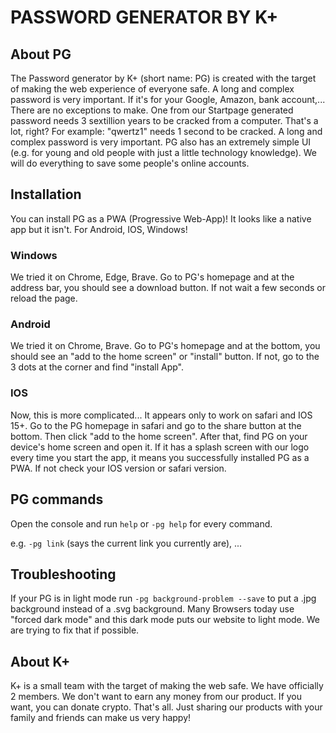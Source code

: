  

 # PASSWORD GENERATOR BY K+ 

 ##  About PG 

 The Password generator by K+ (short name: PG) is created with the target of making the web experience of everyone safe. A long and complex password is very important. If it's for your Google, Amazon, bank account,... There are no exceptions to make. One from our Startpage generated password needs 3 sextillion years to be cracked from a computer. That's a lot, right? For example: "qwertz1" needs 1 second to be cracked. A long and complex password is very important. PG also has an extremely simple UI (e.g. for young and old people with just a little technology knowledge). We will do everything to save some people's online accounts. 

 ## Installation 

 You can install PG as a PWA (Progressive Web-App)! It looks like a native app but it isn't. For Android, IOS, Windows!  

 ### Windows 

 We tried it on Chrome, Edge, Brave. Go to PG's homepage and at the address bar, you should see a download button. If not wait a few seconds or reload the page. 

 ### Android 

 We tried it on Chrome, Brave. Go to PG's homepage and at the bottom, you should see an "add to the home screen" or "install" button. If not, go to the 3 dots at the corner and find "install App". 

 ### IOS 

 Now, this is more complicated... It appears only to work on safari and IOS 15+. Go to the PG homepage in safari and go to the share button at the bottom. Then click "add to the home screen". After that, find PG on your device's home screen and open it. If it has a splash screen with our logo every time you start the app, it means you successfully installed PG as a PWA. If not check your IOS version or safari version. 

 ## PG commands 

 Open the console and run ```help``` or ```-pg help``` for every command. 

  

 e.g. ```-pg link``` (says the current link you currently are), ... 

  

 ## Troubleshooting 

 If your PG is in light mode run ```-pg background-problem --save``` to put a .jpg background instead of a .svg background. Many Browsers today use "forced dark mode" and this dark mode puts our website to light mode. We are trying to fix that if possible. 

 ## About K+ 

 K+ is a small team with the target of making the web safe. We have officially 2 members. We don't want to earn any money from our product. If you want, you can donate crypto. That's all. Just sharing our products with your family and friends can make us very happy!
